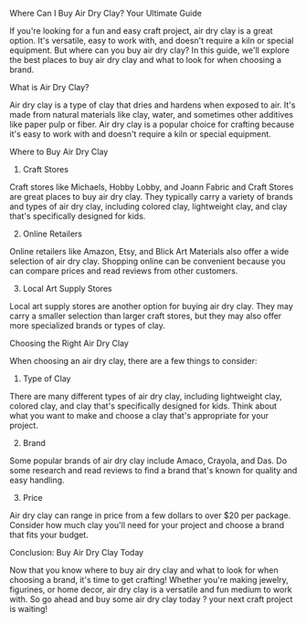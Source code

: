 Where Can I Buy Air Dry Clay? Your Ultimate Guide

If you're looking for a fun and easy craft project, air dry clay is a great option. It's versatile, easy to work with, and doesn't require a kiln or special equipment. But where can you buy air dry clay? In this guide, we'll explore the best places to buy air dry clay and what to look for when choosing a brand.

What is Air Dry Clay?

Air dry clay is a type of clay that dries and hardens when exposed to air. It's made from natural materials like clay, water, and sometimes other additives like paper pulp or fiber. Air dry clay is a popular choice for crafting because it's easy to work with and doesn't require a kiln or special equipment.

Where to Buy Air Dry Clay

1. Craft Stores

Craft stores like Michaels, Hobby Lobby, and Joann Fabric and Craft Stores are great places to buy air dry clay. They typically carry a variety of brands and types of air dry clay, including colored clay, lightweight clay, and clay that's specifically designed for kids.

2. Online Retailers

Online retailers like Amazon, Etsy, and Blick Art Materials also offer a wide selection of air dry clay. Shopping online can be convenient because you can compare prices and read reviews from other customers.

3. Local Art Supply Stores

Local art supply stores are another option for buying air dry clay. They may carry a smaller selection than larger craft stores, but they may also offer more specialized brands or types of clay.

Choosing the Right Air Dry Clay

When choosing an air dry clay, there are a few things to consider:

1. Type of Clay

There are many different types of air dry clay, including lightweight clay, colored clay, and clay that's specifically designed for kids. Think about what you want to make and choose a clay that's appropriate for your project.

2. Brand

Some popular brands of air dry clay include Amaco, Crayola, and Das. Do some research and read reviews to find a brand that's known for quality and easy handling.

3. Price

Air dry clay can range in price from a few dollars to over $20 per package. Consider how much clay you'll need for your project and choose a brand that fits your budget.

Conclusion: Buy Air Dry Clay Today

Now that you know where to buy air dry clay and what to look for when choosing a brand, it's time to get crafting! Whether you're making jewelry, figurines, or home decor, air dry clay is a versatile and fun medium to work with. So go ahead and buy some air dry clay today ? your next craft project is waiting!
